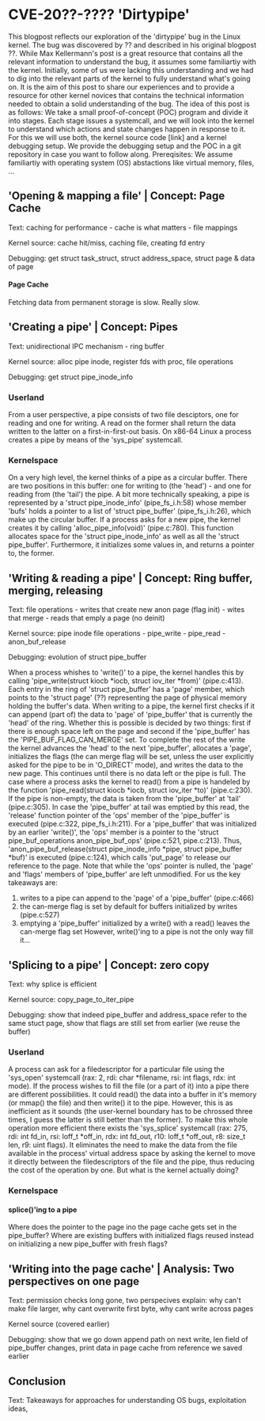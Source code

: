 # CVE-20??-???? 'Dirtypipe'
This blogpost reflects our exploration of the 'dirtypipe' bug in the Linux kernel. The bug was discovered by ?? and described in his original blogpost ??. 
While Max Kellermann's post is a great resource that contains all the relevant information to understand the bug, it assumes some familiartiy with the kernel. Initially, some of us were lacking this understanding and we had to dig into the relevant parts of the kernel to fully understand what's going on. It is the aim of this post to share our experiences and to provide a resource for other kernel novices that contains the technical information needed to obtain a solid understanding of the bug.
The idea of this post is as follows: We take a small  proof-of-concept (POC) program and divide it into stages. Each stage issues a systemcall, and we will look into the kernel to understand which actions and state changes happen in response to it. For this we will use both, the kernel source code [link] and a kernel debugging setup. We provide the debugging setup and the POC in a git repository in case you want to follow along.
Prereqisites: We assume familiartiy with operating system (OS) abstactions like virtual memory, files, ...

## 'Opening & mapping a file' | Concept: Page Cache
Text: caching for performance - cache is what matters - file mappings 

Kernel source: cache hit/miss, caching file, creating fd entry

Debugging: get struct task_struct, struct address_space, struct page & data of page

#### Page Cache
Fetching data from permanent storage is slow. Really slow.

## 'Creating a pipe' | Concept: Pipes
Text: unidirectional IPC mechanism - ring buffer

Kernel source: alloc pipe inode, register fds with proc, file operations

Debugging: get struct pipe_inode_info

### Userland
From a user perspective, a pipe consists of two file desciptors, one for reading and one for writing. A read on the former shall return the data written to the latter on a first-in-first-out basis. On x86-64 Linux a process creates a pipe by means of the 'sys_pipe' systemcall.

### Kernelspace
On a very high level, the kernel thinks of a pipe as a circular buffer. There are two positions in this buffer: one for writing to (the 'head') - and one for reading from (the 'tail') the pipe.
A bit more technically speaking, a pipe is represented by a 'struct pipe_inode_info' (pipe_fs_i.h:58) whose member 'bufs' holds a pointer to a list of 'struct pipe_buffer' (pipe_fs_i.h:26), which make up the circular buffer. If a process asks for a new pipe, the kernel creates it by calling 'alloc_pipe_info(void)' (pipe.c:780). This function allocates space for the 'struct pipe_inode_info' as well as all the 'struct pipe_buffer'. Furthermore, it initializes some values in, and returns a pointer to, the former.

## 'Writing & reading a pipe' | Concept: Ring buffer, merging, releasing
Text: file operations - writes that create new anon page (flag init) - wites that merge - reads that emply a page (no deinit)

Kernel source: pipe inode file operations - pipe_write - pipe_read - anon_buf_release

Debugging: evolution of struct pipe_buffer

When a process whishes to 'write()' to a pipe, the kernel handles this by calling 'pipe_write(struct kiocb *iocb, struct iov_iter *from)' (pipe.c:413). Each entry in the ring of 'struct pipe_buffer' has a 'page' member, which points to the 'struct page' (??) representing the page of physical memory holding the buffer's data. When writing to a pipe, the kernel first checks if it can append (part of) the data to 'page' of 'pipe_buffer' that is currently the 'head' of the ring. Whether this is possible is decided by two things: first if there is enough space left on the page and second if the 'pipe_buffer' has the 'PIPE_BUF_FLAG_CAN_MERGE' set. To complete the rest of the write the kernel advances the 'head' to the next 'pipe_buffer', allocates a 'page', initializes the flags (the can merge flag will be set, unless the user explicitly asked for the pipe to be in 'O_DIRECT' mode), and writes the data to the new page. This continues until there is no data left or the pipe is full.
The case where a process asks the kernel to read() from a pipe is handeled by the function 'pipe_read(struct kiocb *iocb, struct iov_iter *to)' (pipe.c:230). If the pipe is non-empty, the data is taken from the 'pipe_buffer' at 'tail' (pipe.c:305). In case the 'pipe_buffer' at tail was emptied by this read, the 'release' function pointer of the 'ops' member of the 'pipe_buffer' is executed (pipe.c:322, pipe_fs_i.h:211). For a 'pipe_buffer' that was initialized by an earlier 'write()', the 'ops' member is a pointer to the 'struct pipe_buf_operations anon_pipe_buf_ops' (pipe.c:521, pipe.c:213). Thus, 'anon_pipe_buf_release(struct pipe_inode_info *pipe, struct pipe_buffer *buf)' is executed (pipe.c:124), which calls 'put_page' to release our reference to the page. Note that while the 'ops' pointer is nulled, the 'page' and 'flags' members of 'pipe_buffer' are left unmodified.
For us the key takeaways are:
1. writes to a pipe can append to the 'page' of a 'pipe_buffer' (pipe.c:466)
2. the can-merge flag is set by default for buffers initialized by writes (pipe.c:527)
3. emptying a 'pipe_buffer' initialized by a write() with a read() leaves the can-merge flag set
However, write()'ing to a pipe is not the only way fill it...

## 'Splicing to a pipe' | Concept: zero copy
Text: why splice is efficient 

Kernel source: copy_page_to_iter_pipe

Debugging: show that indeed pipe_buffer and address_space refer to the same stuct page, show that flags are still set from earlier (we reuse the buffer)

### Userland
A process can ask for a filedescriptor for a particular file using the 'sys_open' systemcall (rax: 2, rdi: char *filename, rsi: int flags, rdx: int mode). If the process wishes to fill the file (or a part of it) into a pipe there are different possibilities. It could read() the data into a buffer in it's memory (or mmap() the file) and then write() it to the pipe. However, this is as inefficient as it sounds (the user-kernel boundary has to be chrossed three times, I guess the latter is still better than the former). To make this whole operation more efficient there exists the 'sys_splice' systemcall (rax: 275, rdi: int fd_in, rsi: loff_t *off_in, rdx: int fd_out, r10: loff_t *off_out, r8: size_t len, r9: uint flags). It eliminates the need to make the data from the file available in the process' virtual address space by asking the kernel to move it directly between the filedescriptors of the file and the pipe, thus reducing the cost of the operation by one. But what is the kernel actually doing?

### Kernelspace

#### splice()'ing to a pipe
Where does the pointer to the page ino the page cache gets set in the pipe_buffer? Where are existing buffers with initialized flags reused instead on initializing a new pipe_buffer with fresh flags?

## 'Writing into the page cache' | Analysis: Two perspectives on one page
Text: permission checks long gone, two perspecives explain: why can't make file larger, why cant overwrite first byte, why cant write across pages

Kernel source (covered earlier)

Debugging: show that we go down append path on next write, len field of pipe_buffer changes, print data in page cache from reference we saved earlier
## Conclusion
Text: Takeaways for approaches for understanding OS bugs, exploitation ideas, 
